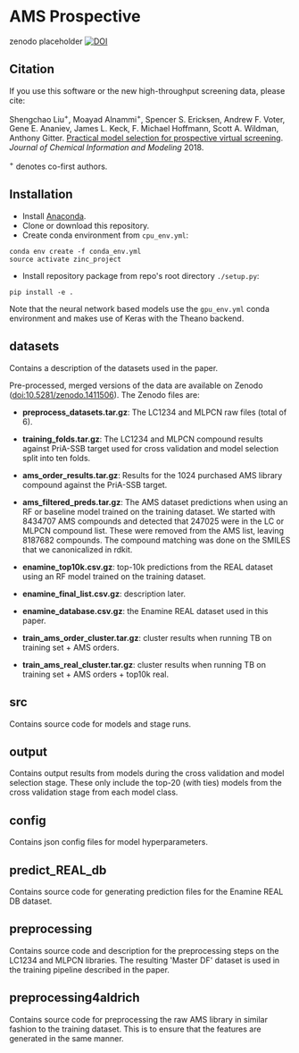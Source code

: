 # AMS Prospective 

zenodo placeholder
[![DOI](https://zenodo.org/badge/DOI/10.5281/zenodo.1257673.svg)](https://doi.org/10.5281/zenodo.1257673)

## Citation

If you use this software or the new high-throughput screening data, please cite:

Shengchao Liu<sup>+</sup>, Moayad Alnammi<sup>+</sup>, Spencer S. Ericksen, Andrew F. Voter, Gene E. Ananiev, James L. Keck, F. Michael Hoffmann, Scott A. Wildman, Anthony Gitter.
[Practical model selection for prospective virtual screening](https://doi.org/10.1021/acs.jcim.8b00363).
*Journal of Chemical Information and Modeling* 2018.

<sup>+</sup> denotes co-first authors.

## Installation

- Install [Anaconda](https://www.anaconda.com/download/).
- Clone or download this repository.
- Create conda environment from `cpu_env.yml`:
```
conda env create -f conda_env.yml
source activate zinc_project
```
- Install repository package from repo's root directory `./setup.py`:
```
pip install -e .
```

Note that the neural network based models use the `gpu_env.yml` conda environment and makes use of Keras with the Theano backend.

## datasets

Contains a description of the datasets used in the paper.

Pre-processed, merged versions of the data are available on Zenodo ([doi:10.5281/zenodo.1411506](https://doi.org/10.5281/zenodo.1411506)).
The Zenodo files are:
- **preprocess_datasets.tar.gz**: The LC1234 and MLPCN raw files (total of 6).
- **training_folds.tar.gz**: The LC1234 and MLPCN compound results against PriA-SSB target used for cross validation and model selection split into ten folds.

- **ams_order_results.tar.gz**: Results for the 1024 purchased AMS library compound against the PriA-SSB target.
- **ams_filtered_preds.tar.gz**: The AMS dataset predictions when using an RF or baseline model trained on the training dataset. We started with 8434707 AMS compounds and detected that 247025 were in the LC or MLPCN compound list.  These were removed from the AMS list, leaving 8187682 compounds. The compound matching was done on the SMILES that we canonicalized in rdkit.

- **enamine_top10k.csv.gz**: top-10k predictions from the REAL dataset using an RF model trained on the training dataset. 
- **enamine_final_list.csv.gz**: description later.
- **enamine_database.csv.gz**: the Enamine REAL dataset used in this paper.

- **train_ams_order_cluster.tar.gz**: cluster results when running TB on training set + AMS orders.
- **train_ams_real_cluster.tar.gz**: cluster results when running TB on training set + AMS orders + top10k real.


## src

Contains source code for models and stage runs.

## output

Contains output results from models during the cross validation and model selection stage. 
These only include the top-20 (with ties) models from the cross validation stage from each model class.

## config

Contains json config files for model hyperparameters.

## predict_REAL_db

Contains source code for generating prediction files for the Enamine REAL DB dataset.

## preprocessing

Contains source code and description for the preprocessing steps on the LC1234 and MLPCN libraries. 
The resulting 'Master DF' dataset is used in the training pipeline described in the paper. 

## preprocessing4aldrich

Contains source code for preprocessing the raw AMS library in similar fashion to the training dataset. 
This is to ensure that the features are generated in the same manner. 

